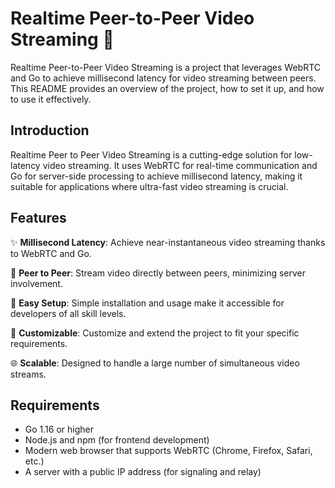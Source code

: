 # Realtime Peer-to-Peer Video Streaming 🎥

Realtime Peer-to-Peer Video Streaming is a project that leverages WebRTC and Go to achieve millisecond latency for video streaming between peers. This README provides an overview of the project, how to set it up, and how to use it effectively.

## Introduction

Realtime Peer to Peer Video Streaming is a cutting-edge solution for low-latency video streaming. It uses WebRTC for real-time communication and Go for server-side processing to achieve millisecond latency, making it suitable for applications where ultra-fast video streaming is crucial.

## Features

✨ **Millisecond Latency**: Achieve near-instantaneous video streaming thanks to WebRTC and Go.

👥 **Peer to Peer**: Stream video directly between peers, minimizing server involvement.

🚀 **Easy Setup**: Simple installation and usage make it accessible for developers of all skill levels.

🔧 **Customizable**: Customize and extend the project to fit your specific requirements.

🌐 **Scalable**: Designed to handle a large number of simultaneous video streams.

## Requirements

- Go 1.16 or higher
- Node.js and npm (for frontend development)
- Modern web browser that supports WebRTC (Chrome, Firefox, Safari, etc.)
- A server with a public IP address (for signaling and relay)
